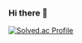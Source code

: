 ### Hi there 👋

[![Solved.ac Profile](http://mazassumnida.wtf/api/generate_badge?boj=taegon98)](https://solved.ac/taegon98)<br/>
